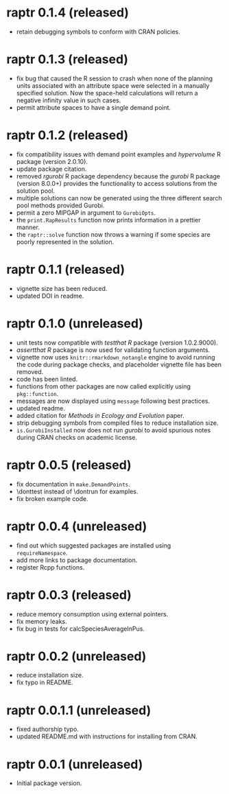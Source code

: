 # raptr 0.1.4 (released)

- retain debugging symbols to conform with CRAN policies.

# raptr 0.1.3 (released)

- fix bug that caused the R session to crash when none of the planning
  units associated with an attribute space were selected in a manually
  specified solution. Now the space-held calculations will return
  a negative infinity value in such cases.
- permit attribute spaces to have a single demand point.

# raptr 0.1.2 (released)

- fix compatibility issues with demand point examples and _hypervolume_ R
  package (version 2.0.10).
- update package citation.
- removed _rgurobi_ R package dependency because the _gurobi_ R package
  (version 8.0.0+) provides the functionality to access solutions from the
  solution pool.
- multiple solutions can now be generated using the three different search pool
  methods provided Gurobi.
- permit a zero MIPGAP in argument to `GurobiOpts`.
- the `print.RapResults` function now prints information in a prettier manner.
- the `raptr::solve` function now throws a warning if some species are poorly
  represented in the solution.

# raptr 0.1.1 (released)

- vignette size has been reduced.
- updated DOI in readme.

# raptr 0.1.0 (unreleased)

- unit tests now compatible with _testthat R_ package (version 1.0.2.9000).
- _assertthat R_ package is now used for validating function arguments.
- vignette now uses `knitr::rmarkdown_notangle` engine to avoid running the
  code during package checks, and placeholder vignette file has been removed.
- code has been linted.
- functions from other packages are now called explicitly using `pkg::function`.
- messages are now displayed using `message` following best practices.
- updated readme.
- added citation for _Methods in Ecology and Evolution_ paper.
- strip debugging symbols from compiled files to reduce installation size.
- `is.GurobiInstalled` now does not run _gurobi_ to avoid spurious notes during
  CRAN checks on academic license.

# raptr 0.0.5 (released)

- fix documentation in `make.DemandPoints`.
- \donttest instead of \dontrun for examples.
- fix broken example code.

# raptr 0.0.4 (unreleased)

- find out which suggested packages are installed using `requireNamespace`.
- add more links to package documentation.
- register Rcpp functions.

# raptr 0.0.3 (released)

- reduce memory consumption using external pointers.
- fix memory leaks.
- fix bug in tests for calcSpeciesAverageInPus.

# raptr 0.0.2 (unreleased)

- reduce installation size.
- fix typo in README.

# raptr 0.0.1.1 (unreleased)

- fixed authorship typo.
- updated README.md with instructions for installing from CRAN.

# raptr 0.0.1 (unreleased)

- Initial package version.
